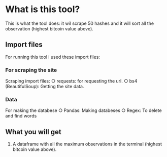 # What is this tool?
This is what the tool does: it wil scrape 50 hashes and it will sort all the observation (highest bitcoin value above).

## Import files
For running this tool i used these import files:

### For scraping the site
Scraping import files:
    ○ requests: for requesting the url.
    ○ bs4 (BeautifulSoup): Getting the site data.
### Data
For making the databese
    ○ Pandas: Making databeses
    ○ Regex: To delete and find words

## What you will get
1) A dataframe with all the maximum observations in the terminal (highest bitcoin value above).